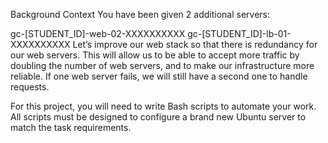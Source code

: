 Background Context You have been given 2 additional servers:

gc-[STUDENT_ID]-web-02-XXXXXXXXXX gc-[STUDENT_ID]-lb-01-XXXXXXXXXX Let’s improve our web stack so that there is redundancy for our web servers. This will allow us to be able to accept more traffic by doubling the number of web servers, and to make our infrastructure more reliable. If one web server fails, we will still have a second one to handle requests.

For this project, you will need to write Bash scripts to automate your work. All scripts must be designed to configure a brand new Ubuntu server to match the task requirements.

